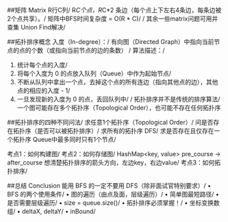 ##矩阵 Matrix
R行C列/
R*C个点，R*C*2 条边（每个点上下左右4条边，每条边被2个点共享）。/
矩阵中BFS时间复杂度 = O(R * C)/
/
其余一些matrix问题可用并查集 Union Find解决/

##拓扑排序概念
入度（In-degree）：/
有向图（Directed Graph）中指向当前节点的点的个数（或指向当前节点的边的条数）
/
算法描述：/
1. 统计每个点的入度/
2. 将每个入度为 0 的点放入队列（Queue）中作为起始节点/
3. 不断从队列中拿出一个点，去掉这个点的所有连边（指向其他点的边），其他点的相应的入度 - 1/
4. 一旦发现新的入度为 0 的点，丢回队列中/
/
拓扑排序并不是传统的排序算法/
一个图可能存在多个拓扑序（Topological Order），也可能不存在任何拓扑序

##拓扑排序的四种不同问法/
求任意1个拓扑序（Topological Order）/
问是否存在拓扑序（是否可以被拓扑排序）/
求所有的拓扑序 DFS/
求是否存在且仅存在一个拓扑序 Queue中最多同时只有1个节点/

考点1：如何构建图/
考点2：如何存储图/
 HashMap<key, value> pre_course -> after_course 想清楚拓扑排序的箭头方向，左边key，右边value/
考点3：如何拓扑排序/

##总结 Conclusion
能用 BFS 的一定不要用 DFS（除非面试官特别要求）/
• BFS 的两个使用条件/
• 图的遍历（由点及面，层级遍历）/
• 简单图最短路径/
• 是否需要层级遍历/
• size = queue.size()/
• 拓扑排序必须掌握！/
• 坐标变换数组/
• deltaX, deltaY/
• inBound/
